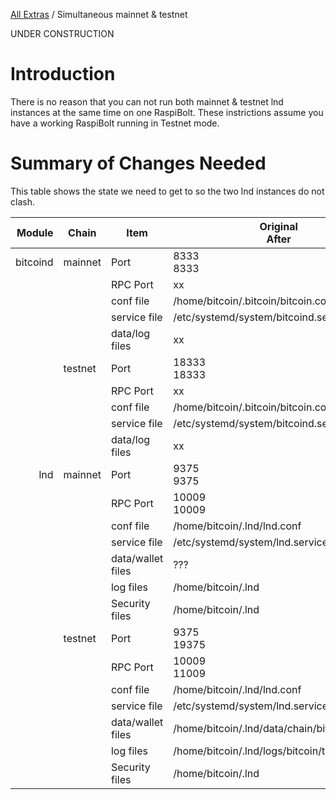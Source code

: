 [All Extras](README.md) / Simultaneous mainnet & testnet

UNDER CONSTRUCTION
# Introduction #
There is no reason that you can not run both mainnet & testnet lnd instances at the same time on one RaspiBolt. These instrictions assume you have a working RaspiBolt running in Testnet mode.

# Summary of Changes Needed #
This table shows the state we need to get to so the two lnd instances do not clash. 

|Module|Chain|Item|Original<br>After|Change?|
|-----:|-----|----|--------|------------|
|bitcoind|mainnet|Port|8333<br>8333||
|||RPC Port|xx|xx|
|||conf file|/home/bitcoin/.bitcoin/bitcoin.conf<br>|xx|
|||service file|/etc/systemd/system/bitcoind.service<br>|xx|
|||data/log files|xx<br>|xx|
||testnet|Port|18333<br>18333|<br>|
|||RPC Port|xx<br>|xx|
|||conf file|/home/bitcoin/.bitcoin/bitcoin.conf<br>|xx|
|||service file|/etc/systemd/system/bitcoind.service<br>|xx|
|||data/log files|xx<br>|xx|
|lnd|mainnet|Port|9375<br>9375||
|||RPC Port|10009<br>10009||
|||conf file|/home/bitcoin/.lnd/lnd.conf<br>|xx|
|||service file|/etc/systemd/system/lnd.service<br>|xx|
|||data/wallet files|???<br> |xx|
|||log files|/home/bitcoin/.lnd<br>|xx|
|||Security files|/home/bitcoin/.lnd<br>|xx|
||testnet|Port|9375<br>19375|Yes|
|||RPC Port|10009<br>11009|Yes|
|||conf file|/home/bitcoin/.lnd/lnd.conf<br>|xx|
|||service file|/etc/systemd/system/lnd.service<br>|xx|
|||data/wallet files|/home/bitcoin/.lnd/data/chain/bitcoin/testnet<br>|xx|
|||log files|/home/bitcoin/.lnd/logs/bitcoin/testnet<br>|xx|
|||Security files|/home/bitcoin/.lnd<br>|xx|


